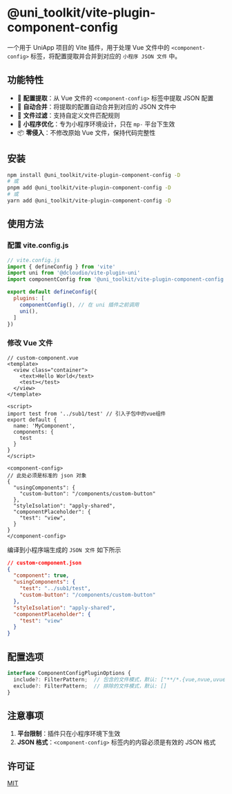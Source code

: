 # @uni_toolkit/vite-plugin-component-config

一个用于 UniApp 项目的 Vite 插件，用于处理 Vue 文件中的 `<component-config>` 标签，将配置提取并合并到对应的 `小程序 JSON 文件` 中。

## 功能特性

- 🎯 **配置提取**：从 Vue 文件的 `<component-config>` 标签中提取 JSON 配置
- 🔄 **自动合并**：将提取的配置自动合并到对应的 JSON 文件中
- 🎨 **文件过滤**：支持自定义文件匹配规则
- 🚀 **小程序优化**：专为小程序环境设计，只在 `mp-` 平台下生效
- 📦 **零侵入**：不修改原始 Vue 文件，保持代码完整性

## 安装

```bash
npm install @uni_toolkit/vite-plugin-component-config -D
# 或
pnpm add @uni_toolkit/vite-plugin-component-config -D
# 或
yarn add @uni_toolkit/vite-plugin-component-config -D
```

## 使用方法

### 配置 vite.config.js

```javascript
// vite.config.js
import { defineConfig } from 'vite'
import uni from '@dcloudio/vite-plugin-uni'
import componentConfig from '@uni_toolkit/vite-plugin-component-config'

export default defineConfig({
  plugins: [
    componentConfig(), // 在 uni 插件之前调用
    uni(),
  ]
})
```

### 修改 Vue 文件

```vue
// custom-component.vue
<template>
  <view class="container">
    <text>Hello World</text>
    <test></test>
  </view>
</template>

<script>
import test from '../sub1/test' // 引入子包中的vue组件
export default {
  name: 'MyComponent',
  components: {
    test
  }
}
</script>

<component-config>
// 此处必须是标准的 json 对象  
{
  "usingComponents": {
    "custom-button": "/components/custom-button"
  },
  "styleIsolation": "apply-shared",
  "componentPlaceholder": {  
    "test": "view",  
  }  
}
</component-config>
```

编译到小程序端生成的 `JSON 文件` 如下所示

```json
// custom-component.json
{
  "component": true,
  "usingComponents": {
    "test": "../sub1/test",
    "custom-button": "/components/custom-button"
  },
  "styleIsolation": "apply-shared",
  "componentPlaceholder": {
    "test": "view"
  }
}
```

## 配置选项

```typescript
interface ComponentConfigPluginOptions {
  include?: FilterPattern;  // 包含的文件模式，默认: ["**/*.{vue,nvue,uvue}"]
  exclude?: FilterPattern;  // 排除的文件模式，默认: []
}
```

## 注意事项

1. **平台限制**：插件只在小程序环境下生效
2. **JSON 格式**：`<component-config>` 标签内的内容必须是有效的 JSON 格式

## 许可证

[MIT](/LICENSE)
